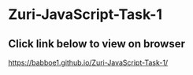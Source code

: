 # Zuri-JavaScript-Task-1
## Click link below to view on browser <br/>
https://babboe1.github.io/Zuri-JavaScript-Task-1/

